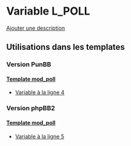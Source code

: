 # Variable L_POLL
[Ajouter une description](https://fa-tvars.appspot.com/var/L_POLL)

## Utilisations dans les templates

### Version PunBB

#### [Template mod_poll](punbb/mod_poll.md)
* [Variable &agrave; la ligne 4](../punbb/mod_poll.tpl#L4)

### Version phpBB2

#### [Template mod_poll](subsilver/mod_poll.md)
* [Variable &agrave; la ligne 5](../subsilver/mod_poll.tpl#L5)